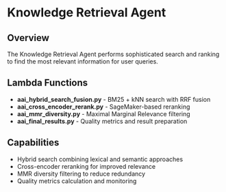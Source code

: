 # Knowledge Retrieval Agent

## Overview
The Knowledge Retrieval Agent performs sophisticated search and ranking to find the most relevant information for user queries.

## Lambda Functions
- **aai_hybrid_search_fusion.py** - BM25 + kNN search with RRF fusion
- **aai_cross_encoder_rerank.py** - SageMaker-based reranking
- **aai_mmr_diversity.py** - Maximal Marginal Relevance filtering
- **aai_final_results.py** - Quality metrics and result preparation

## Capabilities
- Hybrid search combining lexical and semantic approaches
- Cross-encoder reranking for improved relevance
- MMR diversity filtering to reduce redundancy
- Quality metrics calculation and monitoring